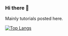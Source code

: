 ### Hi there 👋

Mainly tutorials posted here.

[![Top Langs](https://github-readme-stats.vercel.app/api/top-langs/?username=MGrant96)](https://github.com/MGrant96/github-readme-stats)
